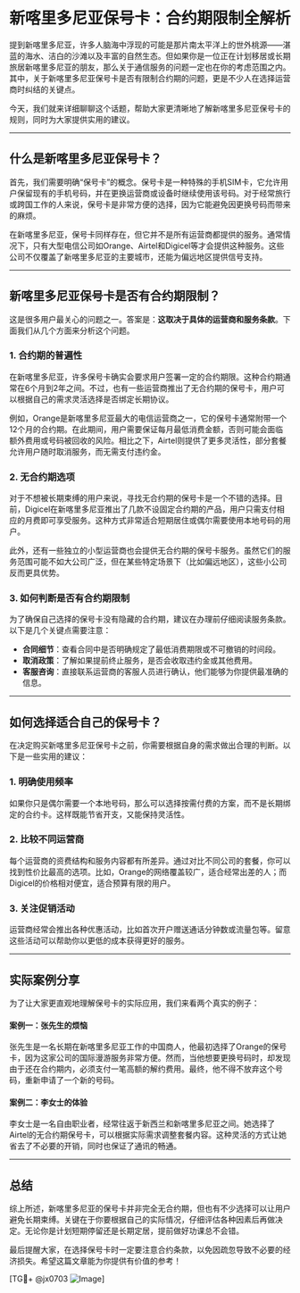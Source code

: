 # 新喀里多尼亚保号卡：合约期限制全解析

提到新喀里多尼亚，许多人脑海中浮现的可能是那片南太平洋上的世外桃源——湛蓝的海水、洁白的沙滩以及丰富的自然生态。但如果你是一位正在计划移居或长期旅居新喀里多尼亚的朋友，那么关于通信服务的问题一定也在你的考虑范围之内。其中，关于新喀里多尼亚保号卡是否有限制合约期的问题，更是不少人在选择运营商时纠结的关键点。

今天，我们就来详细聊聊这个话题，帮助大家更清晰地了解新喀里多尼亚保号卡的规则，同时为大家提供实用的建议。

---

## 什么是新喀里多尼亚保号卡？

首先，我们需要明确“保号卡”的概念。保号卡是一种特殊的手机SIM卡，它允许用户保留现有的手机号码，并在更换运营商或设备时继续使用该号码。对于经常旅行或跨国工作的人来说，保号卡是非常方便的选择，因为它能避免因更换号码而带来的麻烦。

在新喀里多尼亚，保号卡同样存在，但它并不是所有运营商都提供的服务。通常情况下，只有大型电信公司如Orange、Airtel和Digicel等才会提供这种服务。这些公司不仅覆盖了新喀里多尼亚的主要城市，还能为偏远地区提供信号支持。

---

## 新喀里多尼亚保号卡是否有合约期限制？

这是很多用户最关心的问题之一。答案是：**这取决于具体的运营商和服务条款**。下面我们从几个方面来分析这个问题。

### 1. **合约期的普遍性**
在新喀里多尼亚，许多保号卡确实会要求用户签署一定的合约期限。这种合约期通常在6个月到2年之间。不过，也有一些运营商推出了无合约期的保号卡，用户可以根据自己的需求灵活选择是否绑定长期协议。

例如，Orange是新喀里多尼亚最大的电信运营商之一，它的保号卡通常附带一个12个月的合约期。在此期间，用户需要保证每月最低消费金额，否则可能会面临额外费用或号码被回收的风险。相比之下，Airtel则提供了更多灵活性，部分套餐允许用户随时取消服务，而无需支付违约金。

### 2. **无合约期选项**
对于不想被长期束缚的用户来说，寻找无合约期的保号卡是一个不错的选择。目前，Digicel在新喀里多尼亚推出了几款不设固定合约期的产品，用户只需支付相应的月费即可享受服务。这种方式非常适合短期居住或偶尔需要使用本地号码的用户。

此外，还有一些独立的小型运营商也会提供无合约期的保号卡服务。虽然它们的服务范围可能不如大公司广泛，但在某些特定场景下（比如偏远地区），这些小公司反而更具优势。

### 3. **如何判断是否有合约期限制**
为了确保自己选择的保号卡没有隐藏的合约期，建议在办理前仔细阅读服务条款。以下是几个关键点需要注意：

- **合同细节**：查看合同中是否明确规定了最低消费期限或不可撤销的时间段。
- **取消政策**：了解如果提前终止服务，是否会收取违约金或其他费用。
- **客服咨询**：直接联系运营商的客服人员进行确认，他们能够为你提供最准确的信息。

---

## 如何选择适合自己的保号卡？

在决定购买新喀里多尼亚保号卡之前，你需要根据自身的需求做出合理的判断。以下是一些实用的建议：

### 1. **明确使用频率**
如果你只是偶尔需要一个本地号码，那么可以选择按需付费的方案，而不是长期绑定的合约卡。这样既能节省开支，又能保持灵活性。

### 2. **比较不同运营商**
每个运营商的资费结构和服务内容都有所差异。通过对比不同公司的套餐，你可以找到性价比最高的选项。比如，Orange的网络覆盖较广，适合经常出差的人；而Digicel的价格相对便宜，适合预算有限的用户。

### 3. **关注促销活动**
运营商经常会推出各种优惠活动，比如首次开户赠送通话分钟数或流量包等。留意这些活动可以帮助你以更低的成本获得更好的服务。

---

## 实际案例分享

为了让大家更直观地理解保号卡的实际应用，我们来看两个真实的例子：

#### 案例一：张先生的烦恼
张先生是一名长期在新喀里多尼亚工作的中国商人，他最初选择了Orange的保号卡，因为这家公司的国际漫游服务非常方便。然而，当他想要更换号码时，却发现由于还在合约期内，必须支付一笔高额的解约费用。最终，他不得不放弃这个号码，重新申请了一个新的号码。

#### 案例二：李女士的体验
李女士是一名自由职业者，经常往返于新西兰和新喀里多尼亚之间。她选择了Airtel的无合约期保号卡，可以根据实际需求调整套餐内容。这种灵活的方式让她省去了不必要的开销，同时也保证了通讯的畅通。

---

## 总结

综上所述，新喀里多尼亚的保号卡并非完全无合约期，但也有不少选择可以让用户避免长期束缚。关键在于你要根据自己的实际情况，仔细评估各种因素后再做决定。无论你是计划短期停留还是长期定居，提前做好功课总不会错。

最后提醒大家，在选择保号卡时一定要注意合约条款，以免因疏忽导致不必要的经济损失。希望这篇文章能为你提供有价值的参考！

[TG💪+ @jx0703 ![Image](https://github.com/user-attachments/assets/dbca1d08-cadb-493c-b0ec-ad6f7a83f270)]